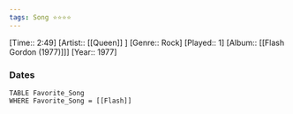 ```yaml
---
tags: Song ⭐⭐⭐⭐ 
---
```

[Time:: 2:49]
[Artist:: [[Queen]] ]
[Genre:: Rock]
[Played:: 1]
[Album:: [[Flash Gordon (1977)]]]
[Year:: 1977]
### Dates
````dataview
TABLE Favorite_Song
WHERE Favorite_Song = [[Flash]]
````